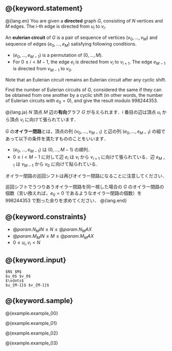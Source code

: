 ## @{keyword.statement}

@{lang.en}
You are given a **directed** graph $G$, consisting of $N$ vertices and $M$ edges. The $i$-th edge is directed from $u_i$ to $v_i$. 

An **eulerian circuit** of $G$ is a pair of sequence of vertices $(v_0,\ldots,v_M)$ and sequence of edges $(e_0,\ldots,e_{M})$ satisfying following conditions. 

- $(e_0,\ldots,e_{M-1})$ is a permutation of $(0, \ldots, M)$. 
- For $0\leq i < M-1$, the edge $e_i$ is directed from $v_i$ to $v_{i+1}$. The edge $e_{M-1}$ is directed from $v_{M-1}$ to $v_0$. 

Note that an Eulerian circuit remains an Eulerian circuit after any cyclic shift.

Find the number of Eulerian circuits of $G$, considered the same if they can be obtained from one another by a cyclic shift (in other words, the number of Eulerian circuits with $e_0 = 0$), and give the result modulo $998244353$.

@{lang.ja}
$N$ 頂点 $M$ 辺の**有向**グラフ $G$ が与えられます．$i$ 番目の辺は頂点 $u_i$ から頂点 $v_i$ に向けて張られています．

$G$ の**オイラー閉路**とは，頂点の列 $(v_0,\ldots,v_{M-1})$ と辺の列 $(e_0,\ldots,e_{M-1})$ の組であって以下の条件を満たすもののことをいいます．

- $(e_0,\ldots,e_{M-1})$ は $(0, \ldots, M-1)$ の順列．
- $0\leq i < M-1$ に対して辺 $e_i$ は $v_i$ から $v_{i+1}$ に向けて張られている．辺 $e_{M-1}$ は $v_{M-1}$ から $v_0$ に向けて貼られている. 

オイラー閉路の巡回シフトは再びオイラー閉路になることに注意してください．

巡回シフトでうつりあうオイラー閉路を同一視した場合の $G$ のオイラー閉路の個数（言い換えれば，$e_0=0$ であるようなオイラー閉路の個数）を $998244353$ で割った余りを求めてください．
@{lang.end}


## @{keyword.constraints}

- $@{param.N_MIN} \leq N \leq @{param.N_MAX}$
- $@{param.M_MIN} \leq M \leq @{param.M_MAX}$
- $0 \leq u_i, v_i \lt N$


## @{keyword.input}

~~~
$N$ $M$
$u_0$ $v_0$
$\vdots$
$u_{M-1}$ $v_{M-1}$
~~~

## @{keyword.sample}

@{example.example_00}

@{example.example_01}

@{example.example_02}

@{example.example_03}
